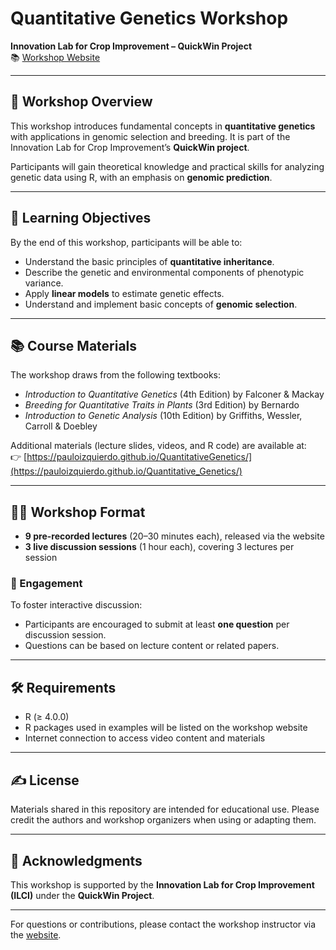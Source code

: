 # Quantitative Genetics Workshop  
**Innovation Lab for Crop Improvement – QuickWin Project**  
📚 [Workshop Website](https://pauloizquierdo.github.io/Quantitative_Genetics/)

---

## 🎯 Workshop Overview

This workshop introduces fundamental concepts in **quantitative genetics** with applications in genomic selection and breeding. It is part of the Innovation Lab for Crop Improvement’s **QuickWin project**.

Participants will gain theoretical knowledge and practical skills for analyzing genetic data using R, with an emphasis on **genomic prediction**.

---

## 🧠 Learning Objectives

By the end of this workshop, participants will be able to:
- Understand the basic principles of **quantitative inheritance**.
- Describe the genetic and environmental components of phenotypic variance.
- Apply **linear models** to estimate genetic effects.
- Understand and implement basic concepts of **genomic selection**.

---

## 📚 Course Materials

The workshop draws from the following textbooks:

- *Introduction to Quantitative Genetics* (4th Edition) by Falconer & Mackay  
- *Breeding for Quantitative Traits in Plants* (3rd Edition) by Bernardo  
- *Introduction to Genetic Analysis* (10th Edition) by Griffiths, Wessler, Carroll & Doebley  

Additional materials (lecture slides, videos, and R code) are available at:  
👉 [https://pauloizquierdo.github.io/QuantitativeGenetics/](https://pauloizquierdo.github.io/Quantitative_Genetics/)

---

## 🧑‍🏫 Workshop Format

- **9 pre-recorded lectures** (20–30 minutes each), released via the website  
- **3 live discussion sessions** (1 hour each), covering 3 lectures per session

### 💬 Engagement
To foster interactive discussion:
- Participants are encouraged to submit at least **one question** per discussion session.
- Questions can be based on lecture content or related papers.

---

## 🛠 Requirements

- R (≥ 4.0.0)
- R packages used in examples will be listed on the workshop website
- Internet connection to access video content and materials

---

## ✍️ License

Materials shared in this repository are intended for educational use. Please credit the authors and workshop organizers when using or adapting them.

---

## 🙌 Acknowledgments

This workshop is supported by the **Innovation Lab for Crop Improvement (ILCI)** under the **QuickWin Project**.

---

For questions or contributions, please contact the workshop instructor via the [website](https://pauloizquierdo.github.io/Quantitative_Genetics/).

